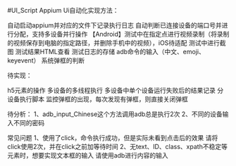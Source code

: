 #UI_Script
Appium  Ui自动化实现方法：

自动启动appium并对应的文件下记录执行日志
自动判断已连接设备的端口号并进行分配，支持多设备并行操作
【Android】测试中在指定点进行视频录制（将录制的视频保存到电脑的指定路径，并删除手机中的视频），iOS待适配
测试中进行截图
测试结果HTML查看
测试日志的存储
adb命令的输入（中文、emoji、keyevent）
系统弹框的判断



待实现：

h5元素的操作
多设备的多线程执行
多设备中单个设备运行失败后的结果记录
分设备执行脚本
监控弹框的出现，每次发现有弹框，则直接关闭弹框

待分析：
1、adb_input_Chinese这个方法调用adb总是执行2次
2、不同的设备输入不同的密码


常见问题
1、使用了click，命令执行成功，但是实际未看到点击后的效果
        请将click使用2次，并在click之前加等待时间
2、无text、ID、class、xpath不稳定等元素时，想要实现文本框的输入
	请使用adb进行内容的输入


